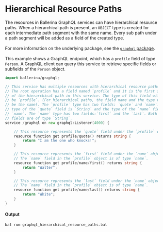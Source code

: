 # Hierarchical Resource Paths

 The resources in Ballerina GraphQL services can have hierarchical resource
 paths. When a hierarchical path is present, an `OBJECT` type is created for
 each intermediate path segment with the same name. Every sub path under a
 path segment will be added as a field of the created type.<br/><br/>
 For more information on the underlying package, see the
 [`graphql` package](https:docs.central.ballerina.io/ballerina/graphql/latest/).<br/><br/>
 This example shows a GraphQL endpoint, which has a `profile` field of type `Person`.
 A GraphQL client can query this service to retrieve specific fields or subfields of the `Person` object.

```go
import ballerina/graphql;

// This service has multiple resources with hierarchical resource paths.
// The root operation has a field named `profile` and it is the first segment
// of the hierarchical path in this service. The type of this field will also
// be `profile`. (For hierarchical paths, the field name and the type name will
// be the same). The `profile` type has two fields: `quote` and `name`. The
// type of the `quote` field is `String` and the type of the `name` field is
// `name`. The `name` type has two fields:`first` and the `last`. Both of the
// fields are of type `String`.
service /graphql on new graphql:Listener(4000) {

    // This resource represents the `quote` field under the `profile` object.
    resource function get profile/quote() returns string {
        return "I am the one who knocks!";
    }

    // This resource represents the `first` field under the `name` object type.
    // The `name` field in the `profile` object is of type `name`.
    resource function get profile/name/first() returns string {
        return "Walter";
    }

    // This resource represents the `last` field under the `name` object type.
    // The `name` field in the `profile` object is of type `name`.
    resource function get profile/name/last() returns string {
        return "White";
    }
}
```

#### Output

```go
bal run graphql_hierarchical_resource_paths.bal
```
